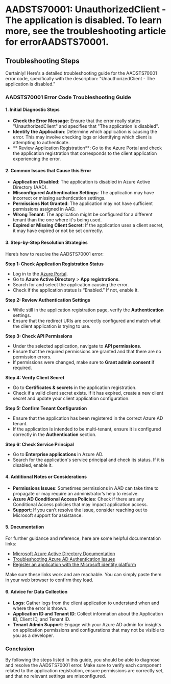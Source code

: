 # AADSTS70001: UnauthorizedClient - The application is disabled. To learn more, see the troubleshooting article for errorAADSTS70001.


## Troubleshooting Steps
Certainly! Here's a detailed troubleshooting guide for the AADSTS70001 error code, specifically with the description: "UnauthorizedClient - The application is disabled." 

### AADSTS70001 Error Code Troubleshooting Guide

#### 1. Initial Diagnostic Steps
   - **Check the Error Message**: Ensure that the error really states "UnauthorizedClient" and specifies that "The application is disabled".
   - **Identify the Application**: Determine which application is causing the error. This may involve checking logs or identifying which client is attempting to authenticate.
   - ** Review Application Registration**: Go to the Azure Portal and check the application registration that corresponds to the client application experiencing the error.

#### 2. Common Issues that Cause this Error
   - **Application Disabled**: The application is disabled in Azure Active Directory (AAD).
   - **Misconfigured Authentication Settings**: The application may have incorrect or missing authentication settings.
   - **Permissions Not Granted**: The application may not have sufficient permissions assigned in AAD.
   - **Wrong Tenant**: The application might be configured for a different tenant than the one where it's being used.
   - **Expired or Missing Client Secret**: If the application uses a client secret, it may have expired or not be set correctly.

#### 3. Step-by-Step Resolution Strategies
   Here’s how to resolve the AADSTS70001 error:

   **Step 1: Check Application Registration Status**
   - Log in to the [Azure Portal](https://portal.azure.com).
   - Go to **Azure Active Directory** > **App registrations**.
   - Search for and select the application causing the error.
   - Check if the application status is “Enabled.” If not, enable it.

   **Step 2: Review Authentication Settings**
   - While still in the application registration page, verify the **Authentication** settings.
   - Ensure that the redirect URIs are correctly configured and match what the client application is trying to use.

   **Step 3: Check API Permissions**
   - Under the selected application, navigate to **API permissions**.
   - Ensure that the required permissions are granted and that there are no permission errors.
   - If permissions were changed, make sure to **Grant admin consent** if required.

   **Step 4: Verify Client Secret**
   - Go to **Certificates & secrets** in the application registration.
   - Check if a valid client secret exists. If it has expired, create a new client secret and update your client application configuration.

   **Step 5: Confirm Tenant Configuration**
   - Ensure that the application has been registered in the correct Azure AD tenant.
   - If the application is intended to be multi-tenant, ensure it is configured correctly in the **Authentication** section.

   **Step 6: Check Service Principal**
   - Go to **Enterprise applications** in Azure AD.
   - Search for the application's service principal and check its status. If it is disabled, enable it.

#### 4. Additional Notes or Considerations
   - **Permissions Issues**: Sometimes permissions in AAD can take time to propagate or may require an administrator’s help to resolve.
   - **Azure AD Conditional Access Policies**: Check if there are any Conditional Access policies that may impact application access.
   - **Support**: If you can’t resolve the issue, consider reaching out to Microsoft support for assistance.

#### 5. Documentation
   For further guidance and reference, here are some helpful documentation links:
   - [Microsoft Azure Active Directory Documentation](https://docs.microsoft.com/en-us/azure/active-directory/)
   - [Troubleshooting Azure AD Authentication Issues](https://docs.microsoft.com/en-us/azure/active-directory/develop/troubleshoot-authentication)
   - [Register an application with the Microsoft identity platform](https://docs.microsoft.com/en-us/azure/active-directory/develop/quickstart-register-app)

   Make sure these links work and are reachable. You can simply paste them in your web browser to confirm they load.

#### 6. Advice for Data Collection
   - **Logs**: Gather logs from the client application to understand when and where the error is thrown.
   - **Application ID and Tenant ID**: Collect information about the Application ID, Client ID, and Tenant ID.
   - **Tenant Admin Support**: Engage with your Azure AD admin for insights on application permissions and configurations that may not be visible to you as a developer.

### Conclusion
By following the steps listed in this guide, you should be able to diagnose and resolve the AADSTS70001 error. Make sure to verify each component related to the application registration, ensure permissions are correctly set, and that no relevant settings are misconfigured.